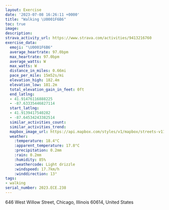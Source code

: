 ```yaml
---
layout: Exercise
date: '2023-07-08 16:26:11 +0000'
title: "Walking \U0001F6B6"
toc: true
image:
description:
strava_activity_url: https://www.strava.com/activities/9413216760
exercise_data:
  emoji: "\U0001F6B6"
  average_heartrate: 97.0bpm
  max_heartrate: 97.0bpm
  average_watts: W
  max_watts: W
  distance_in_miles: 0.66mi
  pace_per_mile: 15m52s/mi
  elevation_high: 182.4m
  elevation_low: 181.2m
  total_elevation_gain_in_feet: 0ft
  end_latlng:
  - 41.91476116888225
  - -87.63335446827114
  start_latlng:
  - 41.9139417540282
  - -87.64534243382514
  similar_activities_count:
  similar_activities_trend:
  mapbox_image_url: https://api.mapbox.com/styles/v1/mapbox/streets-v11/static/path-5+787af2-1.0(siy~Fzz%7CuOSIq%40ASCKKEUAu%40EsPEeACwCEc%40Kk%40Cg%40CmL),pin-s-s+e5b22e(-87.6435,41.91402),pin-s-f+89ae00(-87.63629999999998,41.914780000000015)/auto/800x800?access_token=pk.eyJ1Ijoiam9zaGJlY2ttYW4iLCJhIjoiY205eWR2aDd1MWZ6djJrbXc4a3M0bWZleiJ9.XiG9OWkNcZk2QzjJbxLB4A
  weather:
    :temperature: 18.4°C
    :apparent_temperature: 17.8°C
    :precipitation: 0.2mm
    :rain: 0.2mm
    :humidity: 85%
    :weathercode: Light drizzle
    :windspeed: 17.7km/h
    :winddirection: 13°
tags:
- walking
serial_number: 2023.ECE.238
---
```

646 West Willow Street, Chicago, Illinois 60614, United States
